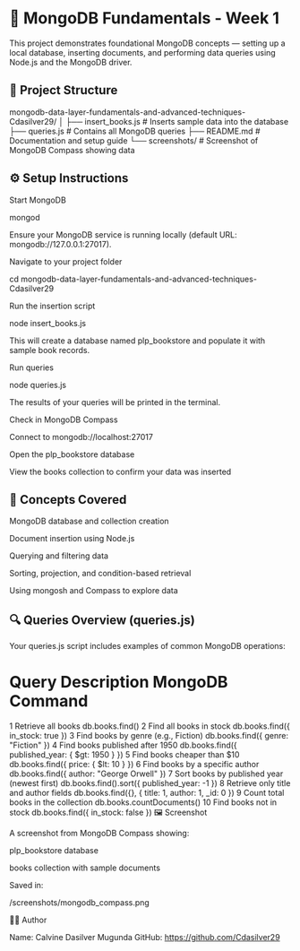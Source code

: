 # 📘 MongoDB Fundamentals - Week 1

This project demonstrates foundational MongoDB concepts — setting up a local database, inserting documents, and performing data queries using Node.js and the MongoDB driver.

## 📂 Project Structure
mongodb-data-layer-fundamentals-and-advanced-techniques-Cdasilver29/
│
├── insert_books.js      # Inserts sample data into the database
├── queries.js           # Contains all MongoDB queries
├── README.md            # Documentation and setup guide
└── screenshots/         # Screenshot of MongoDB Compass showing data

## ⚙️ Setup Instructions

Start MongoDB

mongod


Ensure your MongoDB service is running locally (default URL: mongodb://127.0.0.1:27017).

Navigate to your project folder

cd mongodb-data-layer-fundamentals-and-advanced-techniques-Cdasilver29


Run the insertion script

node insert_books.js


This will create a database named plp_bookstore and populate it with sample book records.

Run queries

node queries.js


The results of your queries will be printed in the terminal.

Check in MongoDB Compass

Connect to mongodb://localhost:27017

Open the plp_bookstore database

View the books collection to confirm your data was inserted

## 🧠 Concepts Covered

MongoDB database and collection creation

Document insertion using Node.js

Querying and filtering data

Sorting, projection, and condition-based retrieval

Using mongosh and Compass to explore data

## 🔍 Queries Overview (queries.js)

Your queries.js script includes examples of common MongoDB operations:

#	Query Description	MongoDB Command
1	Retrieve all books	db.books.find()
2	Find all books in stock	db.books.find({ in_stock: true })
3	Find books by genre (e.g., Fiction)	db.books.find({ genre: "Fiction" })
4	Find books published after 1950	db.books.find({ published_year: { $gt: 1950 } })
5	Find books cheaper than $10	db.books.find({ price: { $lt: 10 } })
6	Find books by a specific author	db.books.find({ author: "George Orwell" })
7	Sort books by published year (newest first)	db.books.find().sort({ published_year: -1 })
8	Retrieve only title and author fields	db.books.find({}, { title: 1, author: 1, _id: 0 })
9	Count total books in the collection	db.books.countDocuments()
10	Find books not in stock	db.books.find({ in_stock: false })
🖼️ Screenshot

A screenshot from MongoDB Compass showing:

plp_bookstore database

books collection with sample documents

Saved in:

/screenshots/mongodb_compass.png

🧑‍💻 Author

Name: Calvine Dasilver Mugunda
GitHub: https://github.com/Cdasilver29